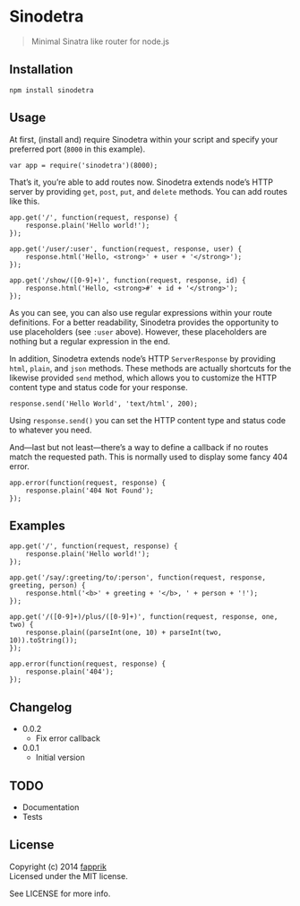 # Sinodetra

> Minimal Sinatra like router for node.js

## Installation

	npm install sinodetra

## Usage

At first, (install and) require Sinodetra within your script and specify your preferred port (`8000` in this example).

	var app = require('sinodetra')(8000);

That’s it, you’re able to add routes now. Sinodetra extends node’s HTTP server by providing `get`, `post`, `put`, and `delete` methods. You can add routes like this.

	app.get('/', function(request, response) {
		response.plain('Hello world!');
	});

	app.get('/user/:user', function(request, response, user) {
		response.html('Hello, <strong>' + user + '</strong>');
	});

	app.get('/show/([0-9]+)', function(request, response, id) {
		response.html('Hello, <strong>#' + id + '</strong>');
	});

As you can see, you can also use regular expressions within your route definitions. For a better readability, Sinodetra provides the opportunity to use placeholders (see `:user` above). However, these placeholders are nothing but a regular expression in the end.

In addition, Sinodetra extends node’s HTTP `ServerResponse` by providing `html`, `plain`, and `json` methods. These methods are actually shortcuts for the likewise provided `send` method, which allows you to customize the HTTP content type and status code for your response.

	response.send('Hello World', 'text/html', 200);

Using `response.send()` you can set the HTTP content type and status code to whatever you need.

And—last but not least—there’s a way to define a callback if no routes match the requested path. This is normally used to display some fancy 404 error.

	app.error(function(request, response) {
		response.plain('404 Not Found');
	});

## Examples

	app.get('/', function(request, response) {
		response.plain('Hello world!');
	});

	app.get('/say/:greeting/to/:person', function(request, response, greeting, person) {
		response.html('<b>' + greeting + '</b>, ' + person + '!');
	});

	app.get('/([0-9]+)/plus/([0-9]+)', function(request, response, one, two) {
		response.plain((parseInt(one, 10) + parseInt(two, 10)).toString());
	});

	app.error(function(request, response) {
		response.plain('404');
	});

## Changelog

* 0.0.2
	* Fix error callback
* 0.0.1
	* Initial version

## TODO

- Documentation
- Tests

## License

Copyright (c) 2014 [fapprik](http://fapprik.com/)  
Licensed under the MIT license.

See LICENSE for more info.